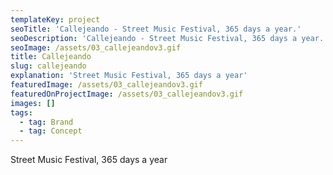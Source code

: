 ```yaml
---
templateKey: project
seoTitle: 'Callejeando - Street Music Festival, 365 days a year.'
seoDescription: 'Callejeando - Street Music Festival, 365 days a year.'
seoImage: /assets/03_callejeandov3.gif
title: Callejeando
slug: callejeando
explanation: 'Street Music Festival, 365 days a year'
featuredImage: /assets/03_callejeandov3.gif
featuredOnProjectImage: /assets/03_callejeandov3.gif
images: []
tags:
  - tag: Brand
  - tag: Concept
---
```

Street Music Festival, 365 days a year
